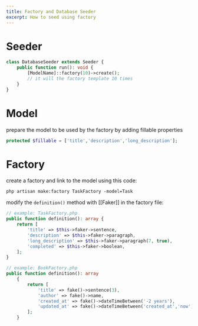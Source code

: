 ```yaml
---
title: Factory and Database Seeder
excerpt: How to seed using factory
---
```

# Seeder

```php
class DatabaseSeeder extends Seeder {
    public function run(): void {
        [ModelName]::factory(10)->create(); 
        // it will the factory template 10 times
    }
}
```

# Model

prepare the model to be used by the factory by adding fillable properties

```php
protected $fillable = ['title','description','long_description'];
```

# Factory

create a factory and link to the model using this code:

```
php artisan make:factory TaskFactory -model=Task
```

modify the `definition()` method with [[Faker]] in the factory file:

```php 
// example: TaskFactory.php
public function definition(): array {
	return [
		'title' => $this->faker->sentence,
		'description' => $this->faker->paragraph,
		'long_description' => $this->faker->paragraph(7, true),
		'completed' => $this->faker->boolean,
	];
}
```

```php
// example: BookFactory.php
public function definition(): array
    {
        return [
            'title' => fake()->sentence(3),
            'author' => fake()->name,
            'created_at' => fake()->dateTimeBetween('-2 years'),
            'updated_at' => fake()->dateTimeBetween('created_at','now')
        ];
    }
```

